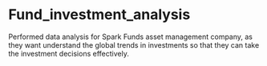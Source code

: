 # Fund_investment_analysis
Performed data analysis for Spark Funds asset management company, as they want understand the global trends in investments so that they can take the investment decisions effectively. 
